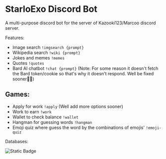 # StarloExo Discord Bot

A multi-purpose discord bot for the server of Kazooki123/Marcoo discord server. 

Features:
* Image search `!imgsearch {prompt}`
* Wikipedia search `!wiki {prompt}`
* Jokes and memes `!memes`
* Quotes `!quotes`
* Bard AI chatbot `!chat {prompt}` (Note: For some reason it doesn't fetch the Bard token/cookie so that's why it doesn't respond. Well be fixed sooner😶‍🌫️)

## Games:
* Apply for work `!apply` (Well add more options sooner)
* Work to earn `!work`
* Wallet to check balance `!wallet`
* Hangman for guessing words `!hangman`
* Emoji quiz where guess the word by the combinations of emojis' `!emoji-quiz`

Databases:

![Static Badge](https://img.shields.io/badge/DB-black?logo=postgresql&label=PostgreSQL)
